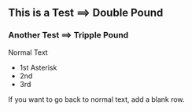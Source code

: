 ## This is a Test ==> Double Pound
### Another Test ==> Tripple Pound
Normal Text
* 1st Asterisk
* 2nd 
* 3rd 

If you want to go back to normal text, add a blank row.
